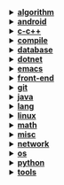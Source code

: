 <details><summary><b><u>algorithm</u></b></summary>
<ul>
<li><a href="notebook/algorithm/bit-operation.org">数据结构与算法 - 位运算相关</a></li>
<li><a href="notebook/algorithm/concept.org">数据结构与算法 - 概念了解</a></li>
<li><a href="notebook/algorithm/encode.org">数据结构与算法分析 - 编码</a></li>
<li><a href="notebook/algorithm/encrypt.org">数据结构与算法 - 加密算法</a></li>
<li><a href="notebook/algorithm/hash.org">数据结构与算法 - 消息摘要算法</a></li>
<li><a href="notebook/algorithm/misc.org">数据结构与算法 - 未分类</a></li>
<li><a href="notebook/algorithm/random.org">随机数的生成与使用</a></li>
<li><a href="notebook/algorithm/search-sort.org">查找与排序算法</a></li>
<li><a href="notebook/algorithm/struct.org">表、树、图</a></li>
</ul>
</details>
<details><summary><b><u>android</u></b></summary>
<ul>
<li><a href="notebook/android/activity.org">Android - Activity</a></li>
<li><a href="notebook/android/content-provider.org">Android - 内容提供器</a></li>
<li><a href="notebook/android/fragment.org">Android - Fragment</a></li>
<li><a href="notebook/android/layout.org">Android - Layout</a></li>
<li><a href="notebook/android/misc.org">Android - Misc</a></li>
<li><a href="notebook/android/resource.org">Android - Resource</a></li>
<li><a href="notebook/android/service.org">Android - Service</a></li>
</ul>
</details>
<details><summary><b><u>c-c++</u></b></summary>
<ul>
<li><a href="notebook/c-c++/c.org">C 语言笔记</a></li>
<li><a href="notebook/c-c++/compile.org">C-C++ - 编译器的使用</a></li>
<li><a href="notebook/c-c++/cpp.org">C-C++ - C++ 笔记</a></li>
<li><a href="notebook/c-c++/gdb.org">C-C++ - GDB 的使用</a></li>
<li><a href="notebook/c-c++/libc.org">C-C++ - C 标准库使用</a></li>
<li><a href="notebook/c-c++/makefile.org">C-C++ - Makefile</a></li>
<li><a href="notebook/c-c++/pointer.org">C-C++ - 指针</a></li>
<li><a href="notebook/c-c++/question.org">C-C++ - 问题集</a></li>
</ul>
</details>
<details><summary><b><u>compile</u></b></summary>
<ul>
<li><a href="notebook/compile/grammar.org">编译原理 - 语法分析</a></li>
<li><a href="notebook/compile/lex.org">编译原理 - 词法分析</a></li>
<li><a href="notebook/compile/simple-compile.org">编译原理 - 简单的语法制导翻译器</a></li>
</ul>
</details>
<details><summary><b><u>database</u></b></summary>
<ul>
<li><a href="notebook/database/mssql.org">数据库 - SQL Server</a></li>
<li><a href="notebook/database/mysql.org">数据库 - MySQL 笔记</a></li>
<li><a href="notebook/database/orm.org">数据库 - ORM 框架</a></li>
<li><a href="notebook/database/question.org">数据库 - 问题集</a></li>
<li><a href="notebook/database/redis.org">数据库 - Redis 笔记</a></li>
<li><a href="notebook/database/sql.org">数据库 - SQL 笔记</a></li>
<li><a href="notebook/database/vc.org">数据库 - 版本控制</a></li>
</ul>
</details>
<details><summary><b><u>dotnet</u></b></summary>
<ul>
<li><a href="notebook/dotnet/csharp-feature.org">.NET - C# 高级特性</a></li>
<li><a href="notebook/dotnet/csharp-note.org">.NET - C# 基础</a></li>
<li><a href="notebook/dotnet/misc.org">.NET - 未分类</a></li>
<li><a href="notebook/dotnet/winforms.org">.NET - WinForm 相关笔记</a></li>
</ul>
</details>
<details><summary><b><u>emacs</u></b></summary>
<ul>
<li><a href="notebook/emacs/code-style.org">Elisp - 风格规范</a></li>
<li><a href="notebook/emacs/elisp.org">Emacs - Emacs Lisp</a></li>
<li><a href="notebook/emacs/emacs.org">Emacs - 操作技巧</a></li>
<li><a href="notebook/emacs/minor-mode.org">Emacs - 实用模式</a></li>
<li><a href="notebook/emacs/org-mode.org">Emacs - Org-mode</a></li>
<li><a href="notebook/emacs/question.org">Emacs - 问题集</a></li>
<li><a href="notebook/emacs/regex.org">Emacs - 正则表达式</a></li>
<li><a href="notebook/emacs/utils.org">Emacs - 实用功能</a></li>
</ul>
</details>
<details><summary><b><u>front-end</u></b></summary>
<ul>
<li><details><summary><b><u>libraries</u></b></summary>
<ul>
<li><a href="notebook/front-end/libraries/jquery.org">jQuery 相关笔记</a></li>
</ul>
</details>
<li><a href="notebook/front-end/css-base.org">CSS/CSS3 基础笔记</a></li>
<li><a href="notebook/front-end/design.org">网页设计相关笔记</a></li>
<li><a href="notebook/front-end/html-base.org">HTML/HTML5 基础笔记</a></li>
<li><a href="notebook/front-end/html.org">HTML 标签使用笔记</a></li>
<li><a href="notebook/front-end/javascript-base.org">JavaScript 基础笔记</a></li>
<li><a href="notebook/front-end/technology.org">Web 相关技术</a></li>
</ul>
</details>
<details><summary><b><u>git</u></b></summary>
<ul>
<li><a href="notebook/git/git-book.org">Git-Book 阅读笔记</a></li>
<li><a href="notebook/git/git-hook.org">Git-Hook</a></li>
<li><a href="notebook/git/git.org">Git 使用笔记</a></li>
<li><a href="notebook/git/github.org">Git - Github</a></li>
<li><a href="notebook/git/question.org">Git 问题集</a></li>
<li><a href="notebook/git/style.org">Git - 规范</a></li>
</ul>
</details>
<details><summary><b><u>java</u></b></summary>
<ul>
<li><details><summary><b><u>frameworks</u></b></summary>
<ul>
<li><a href="notebook/java/frameworks/swing.org">Swing</a></li>
</ul>
</details>
<li><details><summary><b><u>libraries</u></b></summary>
<ul>
<li><a href="notebook/java/libraries/jdbc.org">JDBC</a></li>
</ul>
</details>
<li><details><summary><b><u>tools</u></b></summary>
<ul>
<li><a href="notebook/java/tools/gradle.org">Gradle</a></li>
</ul>
</details>
<li><a href="notebook/java/annotations.org">Java 注解类的定义与使用</a></li>
<li><a href="notebook/java/java-abstract.org">Java 抽象系统</a></li>
<li><a href="notebook/java/java-feature.org">Java 高级特性</a></li>
<li><a href="notebook/java/java-generics.org">Java - 泛型</a></li>
<li><a href="notebook/java/java-io.org">Java - I/O 操作</a></li>
<li><a href="notebook/java/java-lambda.org">Java - Lambda 表达式</a></li>
<li><a href="notebook/java/java-reflection.org">Java - 反射</a></li>
<li><a href="notebook/java/java-stream.org">Java - 流相关</a></li>
<li><a href="notebook/java/java.org">Java 基础笔记</a></li>
<li><a href="notebook/java/javadoc.org">JavaDoc 的使用</a></li>
<li><a href="notebook/java/misc.org">Java Misc</a></li>
<li><a href="notebook/java/question.org">Java 问题集</a></li>
<li><a href="notebook/java/tips.org">Java 使用技巧</a></li>
</ul>
</details>
<details><summary><b><u>lang</u></b></summary>
<ul>
<li><a href="notebook/lang/bash.org">Bash</a></li>
<li><a href="notebook/lang/dot.org">Dot</a></li>
<li><a href="notebook/lang/plantuml.org">Plantuml</a></li>
<li><a href="notebook/lang/uml.org">UML</a></li>
</ul>
</details>
<details><summary><b><u>linux</u></b></summary>
<ul>
<li><a href="notebook/linux/debian.org">Debian 系统使用</a></li>
<li><a href="notebook/linux/linux.org">Linux 基础笔记</a></li>
<li><a href="notebook/linux/question.org">Linux 问题集</a></li>
</ul>
</details>
<details><summary><b><u>math</u></b></summary>
<ul>
<li><details><summary><b><u>discrete</u></b></summary>
<ul>
<li><a href="notebook/math/discrete/basic">离散数学 - 基本结构</a></li>
<li><a href="notebook/math/discrete/logic.org">离散数学 - 逻辑和证明</a></li>
</ul>
</details>
<li><details><summary><b><u>linear</u></b></summary>
<ul>
<li><a href="notebook/math/linear/matrix.org">线性代数 - 矩阵和方程组</a></li>
</ul>
</details>
</ul>
</details>
<details><summary><b><u>misc</u></b></summary>
<ul>
<li><a href="notebook/misc/coding.org">编程相关</a></li>
<li><a href="notebook/misc/liscense.org">开源协议</a></li>
<li><a href="notebook/misc/noun.org">技术了解</a></li>
<li><a href="notebook/misc/rest-api.org">REST API</a></li>
<li><a href="notebook/misc/se.org">结构化编程</a></li>
<li><a href="notebook/misc/unicode.org">Unicode 相关</a></li>
</ul>
</details>
<details><summary><b><u>network</u></b></summary>
<ul>
<li><a href="notebook/network/five-layer-model.org">计算机网络 - 五层模型</a></li>
<li><a href="notebook/network/protocol.org">计算机网络 - 协议</a></li>
</ul>
</details>
<details><summary><b><u>os</u></b></summary>
<ul>
<li><a href="notebook/os/base.org">操作系统 - 基础内容</a></li>
<li><a href="notebook/os/ecf.org">操作系统 - 异常控制流</a></li>
<li><a href="notebook/os/express.org">操作系统 - 程序的机器级表示</a></li>
<li><a href="notebook/os/info.org">操作系统 - 信息的表示和处理</a></li>
<li><a href="notebook/os/io.org">操作系统 - I/O</a></li>
<li><a href="notebook/os/link.org">操作系统 - 链接</a></li>
</ul>
</details>
<details><summary><b><u>python</u></b></summary>
<ul>
<li><details><summary><b><u>frameworks</u></b></summary>
<ul>
<li><a href="notebook/python/frameworks/flask.org">框架 - Flask 笔记</a></li>
</ul>
</details>
<li><details><summary><b><u>libraries</u></b></summary>
<ul>
</ul>
</details>
<li><details><summary><b><u>tools</u></b></summary>
<ul>
</ul>
</details>
<li><a href="notebook/python/async.org">Python - 异步 I/O</a></li>
<li><a href="notebook/python/coroutine.org">Python 协程</a></li>
<li><a href="notebook/python/faq.org">Python - 常见问题</a></li>
<li><a href="notebook/python/pep249.org">PEP249 - 数据库接口</a></li>
<li><a href="notebook/python/python.org">Python - 基础笔记</a></li>
<li><a href="notebook/python/pythondoc.org">Python - 文档字符串</a></li>
<li><a href="notebook/python/setup.org">Python - 打包</a></li>
<li><a href="notebook/python/socket.org">Python - socket 编程</a></li>
<li><a href="notebook/python/stdlib.org">Python - 标准库</a></li>
<li><a href="notebook/python/text-process.org">Python - 文本处理</a></li>
<li><a href="notebook/python/thread.org">Python - 并发编程</a></li>
<li><a href="notebook/python/tkinter.org">Python - Tkinter 使用</a></li>
<li><a href="notebook/python/weakref.org">Python - 弱引用</a></li>
</ul>
</details>
<details><summary><b><u>tools</u></b></summary>
<ul>
<li><a href="notebook/tools/chrome.org">Chrome</a></li>
<li><a href="notebook/tools/ci.org">自动集成</a></li>
<li><a href="notebook/tools/cmd.org">Windows CMD 命令</a></li>
<li><a href="notebook/tools/curl.org">curl</a></li>
<li><a href="notebook/tools/shell.org">Shell 命令</a></li>
<li><a href="notebook/tools/ssh.org">SSH</a></li>
<li><a href="notebook/tools/utils.org">实用开源工具收集</a></li>
<li><a href="notebook/tools/vim.org">Vim 笔记</a></li>
</ul>
</details>
